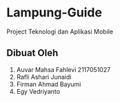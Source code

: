 # Lampung-Guide
Project Teknologi dan Aplikasi Mobile

## Dibuat Oleh
1. Auvar Mahsa Fahlevi  2117051027
2. Rafli Ashari Junaidi
3. Firman Ahmad Bayumi
4. Egy Vedriyanto
